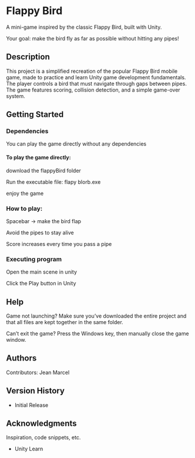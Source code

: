 # Flappy Bird

A mini-game inspired by the classic Flappy Bird, built with Unity.

Your goal: make the bird fly as far as possible without hitting any pipes!

## Description

This project is a simplified recreation of the popular Flappy Bird mobile game, made to practice and learn Unity game development fundamentals.
The player controls a bird that must navigate through gaps between pipes.
The game features scoring, collision detection, and a simple game-over system.

## Getting Started

### Dependencies

You can play the game directly without any dependencies


#### To play the game directly:

download the flappyBird folder

Run the executable file: flapy blorb.exe 

enjoy the game


### How to play:
Spacebar → make the bird flap

Avoid the pipes to stay alive

Score increases every time you pass a pipe

### Executing program

Open the main scene in unity

Click the Play button in Unity



## Help

Game not launching?
Make sure you’ve downloaded the entire project and that all files are kept together in the same folder.

Can’t exit the game?
Press the Windows key, then manually close the game window.

## Authors

Contributors: Jean Marcel


## Version History

* Initial Release


## Acknowledgments

Inspiration, code snippets, etc.
* Unity Learn
